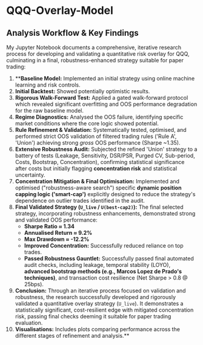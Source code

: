 # QQQ-Overlay-Model
## Analysis Workflow & Key Findings

My Jupyter Notebook documents a comprehensive, iterative research process for developing and validating a quantitative risk overlay for QQQ, culminating in a final, robustness-enhanced strategy suitable for paper trading:

1.  ****Baseline Model:** Implemented an initial strategy using online machine learning and risk controls.
2.  **Initial Backtest:** Showed potentially optimistic results.
3.  **Rigorous Walk-Forward Test:** Applied a gated walk-forward protocol which revealed significant overfitting and OOS performance degradation for the raw baseline model.
4.  **Regime Diagnostics:** Analysed the OOS failure, identifying specific market conditions where the core logic showed potential.
5.  **Rule Refinement & Validation:** Systematically tested, optimised, and performed strict OOS validation of filtered trading rules ('Rule A', 'Union') achieving strong *gross* OOS performance (Sharpe ~1.35).
6.  **Extensive Robustness Audit:** Subjected the refined 'Union' strategy to a battery of tests (Leakage, Sensitivity, DSR/PSR, Purged CV, Sub-period, Costs, Bootstrap, Concentration), confirming statistical significance after costs but initially flagging **concentration risk** and statistical uncertainty.
7.  **Concentration Mitigation & Final Optimisation:** Implemented and optimised ("robustness-aware search") specific **dynamic position capping logic ('smart-cap')** explicitly designed to reduce the strategy's dependence on outlier trades identified in the audit.
8.  **Final Validated Strategy (`U_live` / `U(best-cap2)`):** The final selected strategy, incorporating robustness enhancements, demonstrated strong and validated OOS performance:
    * **Sharpe Ratio ≈ 1.34**
    * **Annualised Return ≈ 9.2%**
    * **Max Drawdown ≈ -12.2%**
    * **Improved Concentration:** Successfully reduced reliance on top trades.
    * **Passed Robustness Gauntlet:** Successfully passed final automated audit checks, including leakage, temporal stability (LOYO), **advanced bootstrap methods (e.g., Marcos Lopez de Prado's techniques)**, and transaction cost resilience (Net Sharpe > 0.8 @ 25bps).
9.  **Conclusion:** Through an iterative process focused on validation and robustness, the research successfully developed and rigorously validated a quantitative overlay strategy (`U_live`). It demonstrates a statistically significant, cost-resilient edge with mitigated concentration risk, passing final checks deeming it suitable for paper trading evaluation.
10. **Visualisations:** Includes plots comparing performance across the different stages of refinement and analysis.**
